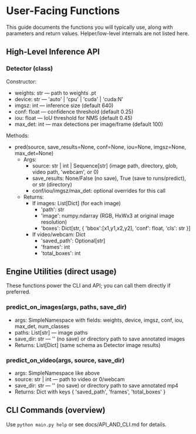 # User-Facing Functions

This guide documents the functions you will typically use, along with parameters and return values. Helper/low-level internals are not listed here.

## High-Level Inference API

### Detector (class)

Constructor:

- weights: str — path to weights .pt
- device: str — 'auto' | 'cpu' | 'cuda' | 'cuda:N'
- imgsz: int — inference size (default 640)
- conf: float — confidence threshold (default 0.25)
- iou: float — IoU threshold for NMS (default 0.45)
- max_det: int — max detections per image/frame (default 100)

Methods:

- pred(source, save_results=None, conf=None, iou=None, imgsz=None, max_det=None)
  - Args:
    - source: str | int | Sequence[str] (image path, directory, glob, video path, 'webcam', or 0)
    - save_results: None/False (no save), True (save to runs/predict), or str (directory)
    - conf/iou/imgsz/max_det: optional overrides for this call
  - Returns:
    - If images: List[Dict] (for each image)
      - 'path': str
      - 'image': numpy.ndarray (RGB, HxWx3 at original image resolution)
      - 'boxes': Dict[str, { 'bbox':[x1,y1,x2,y2], 'conf': float, 'cls': str }]
    - If video/webcam: Dict
      - 'saved_path': Optional[str]
      - 'frames': int
      - 'total_boxes': int

## Engine Utilities (direct usage)

These functions power the CLI and API; you can call them directly if preferred.

### predict_on_images(args, paths, save_dir)

- args: SimpleNamespace with fields: weights, device, imgsz, conf, iou, max_det, num_classes
- paths: List[str] — image paths
- save_dir: str — '' (no save) or directory path to save annotated images
- Returns: List[Dict] (same schema as Detector image results)

### predict_on_video(args, source, save_dir)

- args: SimpleNamespace like above
- source: str | int — path to video or 0/webcam
- save_dir: str — '' (no save) or directory path to save annotated mp4
- Returns: Dict with keys { 'saved_path', 'frames', 'total_boxes' }

## CLI Commands (overview)

Use `python main.py help` or see docs/API_AND_CLI.md for details.
